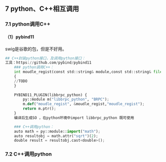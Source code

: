 



## 7 python、C++相互调用

### 7.1 python调用C++

#### （1）pybind11

swig是谷歌的包，但是不好用。

```python
## C++封装python接口，及调用python接口：
工具：https://github.com/pybind/pybind11
    ### python调用C++：
    int moudle_regist(const std::string& module,const std::string& file = "")
    {
    //TODO
    }
     
    PYBIND11_PLUGIN(libbrpc_python) {
        py::module m("libbrpc_python", "BRPC");
        m.def("moudle_regist", &moudle_regist,"moudle_regist");
        return m.ptr();
    }
    编译后生成SO ，在python环境中import libbrpc_python 既可使用

    ### C++调用python：
    auto math = py::module::import("math");
    auto resultobj = math.attr("sqrt")(2);
    double result = resultobj.cast<double>();
```




### 7.2 C++调用python


